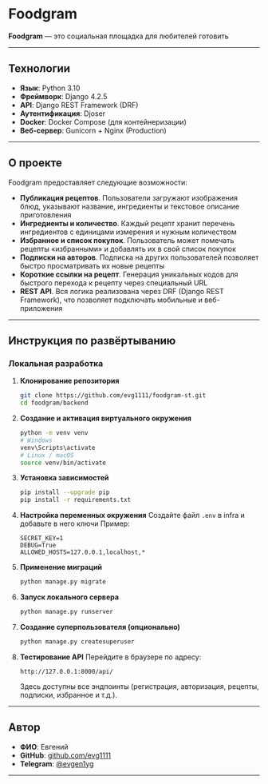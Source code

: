 # Foodgram

**Foodgram** — это социальная площадка для любителей готовить

---

## Технологии

* **Язык**: Python 3.10
* **Фреймворк**: Django 4.2.5
* **API**: Django REST Framework (DRF)
* **Аутентификация**: Djoser
* **Docker**: Docker Compose (для контейнеризации)
* **Веб-сервер**: Gunicorn + Nginx (Production)

---

## О проекте

Foodgram предоставляет следующие возможности:

- **Публикация рецептов**. Пользователи загружают изображения блюд, указывают название, ингредиенты и текстовое описание приготовления
- **Ингредиенты и количество**. Каждый рецепт хранит перечень ингредиентов с единицами измерения и нужным количеством
- **Избранное и список покупок**. Пользователь может помечать рецепты «избранными» и добавлять их в свой список покупок
- **Подписки на авторов**. Подписка на других пользователей позволяет быстро просматривать их новые рецепты
- **Короткие ссылки на рецепт**. Генерация уникальных кодов для быстрого перехода к рецепту через специальный URL
- **REST API**. Вся логика реализована через DRF (Django REST Framework), что позволяет подключать мобильные и веб-приложения


---

## Инструкция по развёртыванию

### Локальная разработка

1. **Клонирование репозитория**  
   ```bash
   git clone https://github.com/evg1111/foodgram-st.git
   cd foodgram/backend
    ```

2. **Создание и активация виртуального окружения**

   ```bash
   python -m venv venv
   # Windows
   venv\Scripts\activate
   # Linux / macOS
   source venv/bin/activate
   ```

3. **Установка зависимостей**

   ```bash
   pip install --upgrade pip
   pip install -r requirements.txt
   ```

4. **Настройка переменных окружения**
   Создайте файл `.env` в infra и добавьте в него ключи
   Пример:

   ```dotenv
   SECRET_KEY=1
   DEBUG=True
   ALLOWED_HOSTS=127.0.0.1,localhost,*
   ```

5. **Применение миграций**

   ```bash
   python manage.py migrate
   ```

6. **Запуск локального сервера**

   ```bash
   python manage.py runserver
   ```

7. **Создание суперпользователя (опционально)**

   ```bash
   python manage.py createsuperuser
   ```

8. **Тестирование API**
   Перейдите в браузере по адресу:

   ```
   http://127.0.0.1:8000/api/
   ```

   Здесь доступны все эндпоинты (регистрация, авторизация, рецепты, подписки, избранное и т.д.).

---

## Автор

* **ФИО**: Евгений
* **GitHub**: [github.com/evg1111](https://github.com/evg1111)
* **Telegram**: [@evgen1yg](https://t.me/evgen1yg)

---


